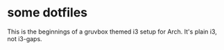 # some dotfiles

This is the beginnings of a gruvbox themed i3 setup for Arch. It's plain i3, not i3-gaps.
